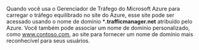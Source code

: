 Quando você usa o Gerenciador de Tráfego do Microsoft Azure para carregar o tráfego equilibrado no site do Azure, esse site pode ser acessado usando o nome de domínio ***.trafficmanager.net** atribuído pelo Azure. Você também pode associar um nome de domínio personalizado, como www.contoso.com, ao site para fornecer um nome de domínio mais reconhecível para seus usuários.

<!---HONumber=August15_HO6-->